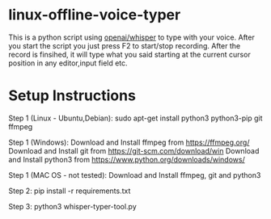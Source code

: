 # linux-offline-voice-typer
This is a python script using [openai/whisper](https://github.com/openai/whisper) to type with your voice.
After you start the script you just press F2 to start/stop recording. After the record is finsihed, it will type what you said starting at the current cursor position in any editor,input field etc.

# Setup Instructions

Step 1 (Linux - Ubuntu,Debian):
sudo apt-get install python3 python3-pip git ffmpeg

Step 1 (Windows):
Download and Install ffmpeg from https://ffmpeg.org/
Download and Install git from https://git-scm.com/download/win
Download and Install python3 from https://www.python.org/downloads/windows/

Step 1 (MAC OS - not tested):
Download and Install ffmpeg, git and python3

Step 2:
pip install -r requirements.txt

Step 3:
python3 whisper-typer-tool.py
